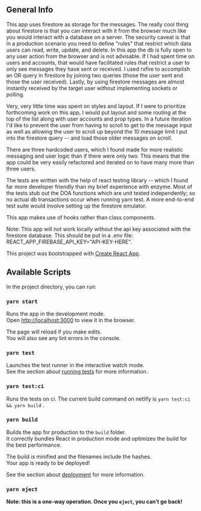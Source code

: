 ## General Info

This app uses firestore as storage for the messages. The really cool thing about firestore is that you can interact with it from the browser much like you would interact with a database on a server. The security caveat is that in a production scenario you need to define "rules" that restrict which data users can read, write, update, and delete. In this app the db is fully open to any user action from the browser and is not advisable. If I had spent time on users and accounts, that would have facilitated rules that restrict a user to only see messages they have sent or received. I used rxfire to accomplish an OR query in firestore by joining two queries (those the user sent and those the user received). Lastly, by using firestore messages are almost instantly received by the target user without implementing sockets or polling.

Very, very little time was spent on styles and layout. If I were to prioritize forthcoming work on this app, I would put layout and some routing at the top of the list along with user accounts and prop types. In a future iteration I'd like to prevent the user from having to scroll to get to the message input as well as allowing the user to scroll up beyond the 10 message limit I put into the firestore query -- and load those older messages on scroll.

There are three hardcoded users, which I found made for more realistic messaging and user logic than if there were only two. This means that the app could be very easily refactored and iterated on to have many more than three users.

The tests are written with the help of react testing library -- which I found far more developer friendly than my brief experience with enzyme. Most of the tests stub out the DOA functions which are unit tested independently; so no actual db transactions occur when running yarn test. A more end-to-end test suite would involve setting up the firestore emulator.

This app makes use of hooks rather than class components.

Note: This app will not work locally without the api key associated with the firestore database. This should be put in a .env file: REACT_APP_FIREBASE_API_KEY="API-KEY-HERE".

This project was bootstrapped with [Create React App](https://github.com/facebook/create-react-app).

## Available Scripts

In the project directory, you can run:

### `yarn start`

Runs the app in the development mode.<br />
Open [http://localhost:3000](http://localhost:3000) to view it in the browser.

The page will reload if you make edits.<br />
You will also see any lint errors in the console.

### `yarn test`

Launches the test runner in the interactive watch mode.<br />
See the section about [running tests](https://facebook.github.io/create-react-app/docs/running-tests) for more information.

### `yarn test:ci`

Runs the tests on ci. The current build command on netlify is `yarn test:ci && yarn build` .<br />

### `yarn build`

Builds the app for production to the `build` folder.<br />
It correctly bundles React in production mode and optimizes the build for the best performance.

The build is minified and the filenames include the hashes.<br />
Your app is ready to be deployed!

See the section about [deployment](https://facebook.github.io/create-react-app/docs/deployment) for more information.

### `yarn eject`

**Note: this is a one-way operation. Once you `eject`, you can’t go back!**
